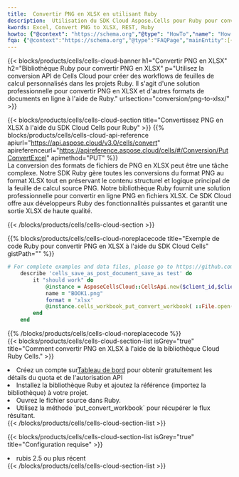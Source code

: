 ```yaml
---
title:  Convertir PNG en XLSX en utilisant Ruby
description:  Utilisation du SDK Cloud Aspose.Cells pour Ruby pour convertir un fichier au format PNG en fichier au format XLSX.
kwords: Excel, Convert PNG to XLSX, REST, Ruby
howto: {"@context": "https://schema.org","@type": "HowTo","name": "How to convert PNG to XLSX using the Cells Cloud Ruby library.","description": "How to convert PNG to XLSX using the Cells Cloud Ruby library.","image": {"@type": "ImageObject"},"url": "/ruby/conversion/png-to-xlsx/","step": [{ "@type": "HowToStep","name": "How to convert PNG to XLSX using the Cells Cloud Ruby library. step 1", "image": {"@type": "ImageObject",},"url": "/ruby/conversion/png-to-xlsx/","text": "Register an account at <a href='https://dashboard.aspose.cloud/'>Dashboard</a> to get free API quota & authorization details",},{ "@type": "HowToStep","name": "How to convert PNG to XLSX using the Cells Cloud Ruby library. step 1", "image": {"@type": "ImageObject",},"url": "/ruby/conversion/png-to-xlsx/","text": "Install Ruby library and add the reference (import the library) to your project.",},{ "@type": "HowToStep","name": "How to convert PNG to XLSX using the Cells Cloud Ruby library. step 1", "image": {"@type": "ImageObject",},"url": "/ruby/conversion/png-to-xlsx/","text": "Open the source file in Ruby.",},{ "@type": "HowToStep","name": "How to convert PNG to XLSX using the Cells Cloud Ruby library. step 1", "image": {"@type": "ImageObject",},"url": "/ruby/conversion/png-to-xlsx/","text": "Use the `put_convert_workbook` method to retrieve the resulting stream.",}, ],"supply": {"@type": "HowToSupply","name": "document"},"tool": [{"@type": "HowToTool","name": "RubyMine, Visual Studio Code, Aptana Studio, NetBeans"},{"@type": "HowToTool","name": "Aspose Cells"}],"totalTime": "PT6M"}
fqa: {"@context":"https://schema.org","@type":"FAQPage","mainEntity":[{"@type":"Question","name":"Why convert file formats in C# using REST API?","acceptedAnswer":{"@type":"Answer","text":"Documents are encoded in many ways, and some files may be incompatible with the software you use. To open and read such files, just convert them to appropriate file formats.<br/><ol><li>Install .NET SDK and add the reference (import the library) to your project.</li><li>Open the source file in C# using REST API.</li><li>Call the PutConvertWorkbookRequest() method, passing an output filename with required extension.</li><li>Get the result of conversion as a separate file.</li></ol>"}},{"@type":"Question","name":"What file formats can I convert with your C# library?","acceptedAnswer":{"@type":"Answer","text":"We support a variety of file formats for conversion using .NET library, including XLSX, Excel, xls , PDF, CSV, HTML, Markdown, XML, PNG, JPG, TIFF, Json, TXT and many more."}},{"@type":"Question","name":"What is the maximum allowed file size for conversion using this .NET library?","acceptedAnswer":{"@type":"Answer","text":"There are no file size limits for format conversions using .NET library."}}]}
---
```

{{< blocks/products/cells/cells-cloud-banner h1="Convertir PNG en XLSX" h2="Bibliothèque Ruby pour convertir PNG en XLSX" p="Utilisez la conversion API de Cells Cloud pour créer des workflows de feuilles de calcul personnalisés dans les projets Ruby. Il s\'agit d\'une solution professionnelle pour convertir PNG en XLSX et d\'autres formats de documents en ligne à l\'aide de Ruby." urlsection="conversion/png-to-xlsx/" >}}

{{< blocks/products/cells/cells-cloud-section title="Convertissez PNG en XLSX à l\'aide du SDK Cloud Cells pour Ruby" >}}
{{% blocks/products/cells/cells-cloud-api-reference apiurl="https://api.aspose.cloud/v3.0/cells/convert" apireferenceurl="https://apireference.aspose.cloud/cells/#/Conversion/PutConvertExcel" apimethod="PUT" %}}
<br/>
La conversion des formats de fichiers de PNG en XLSX peut être une tâche complexe. Notre SDK Ruby gère toutes les conversions du format PNG au format XLSX tout en préservant le contenu structurel et logique principal de la feuille de calcul source PNG. Notre bibliothèque Ruby fournit une solution professionnelle pour convertir en ligne PNG en fichiers XLSX. Ce SDK Cloud offre aux développeurs Ruby des fonctionnalités puissantes et garantit une sortie XLSX de haute qualité.

{{< /blocks/products/cells/cells-cloud-section >}}

{{% blocks/products/cells/cells-cloud-noreplacecode title="Exemple de code Ruby pour convertir PNG en XLSX à l\'aide du SDK Cloud Cells" gistPath="" %}}
 
```ruby
# For complete examples and data files, please go to https://github.com/aspose-cells-cloud/aspose-cells-cloud-ruby/
    describe 'cells_save_as_post_document_save_as test' do
        it "should work" do
            @instance = AsposeCellsCloud::CellsApi.new($client_id,$client_secret,"v3.0","https://api.aspose.cloud/")
            name = "BOOK1.png"
            format = 'xlsx'
            @instance.cells_workbook_put_convert_workbook( ::File.open(File.expand_path("data/"+name),"r")  {|io| io.read(io.size) },{:format=>format})     
        end
    end
```
 
{{% /blocks/products/cells/cells-cloud-noreplacecode %}}
<br/>
{{< blocks/products/cells/cells-cloud-section-list isGrey="true" title="Comment convertir PNG en XLSX à l\'aide de la bibliothèque Cloud Ruby Cells." >}}
<li> Créez un compte sur<a href="https://dashboard.aspose.cloud/">Tableau de bord</a> pour obtenir gratuitement les détails du quota et de l'autorisation API</li>
<li>Installez la bibliothèque Ruby et ajoutez la référence (importez la bibliothèque) à votre projet.</li>
<li>Ouvrez le fichier source dans Ruby.</li>
<li>Utilisez la méthode `put_convert_workbook` pour récupérer le flux résultant.</li>
{{< /blocks/products/cells/cells-cloud-section-list >}}

{{< blocks/products/cells/cells-cloud-section-list isGrey="true" title="Configuration requise" >}}
<li>rubis 2.5 ou plus récent</li>
{{< /blocks/products/cells/cells-cloud-section-list >}}
